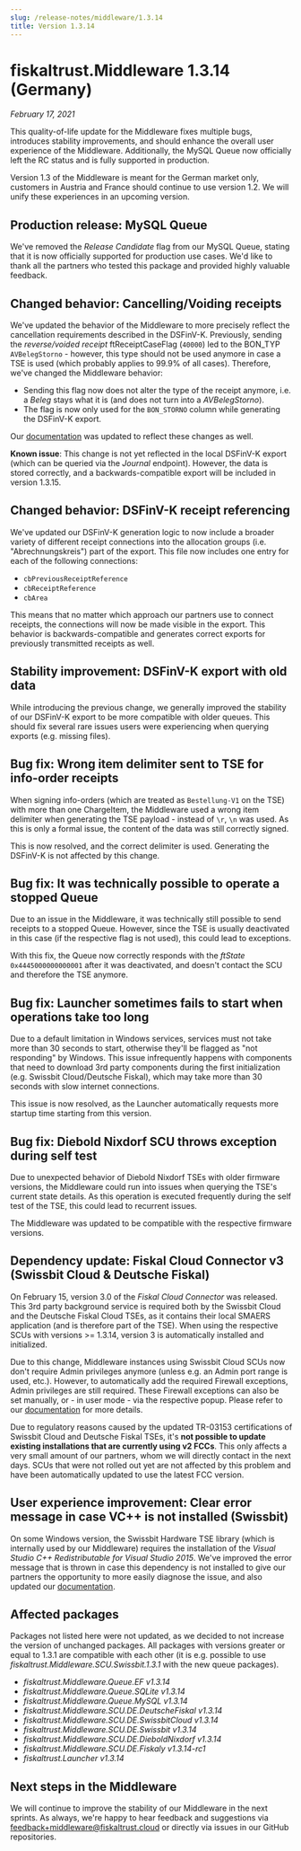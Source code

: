 ```yaml
---
slug: /release-notes/middleware/1.3.14
title: Version 1.3.14
---
```


# fiskaltrust.Middleware 1.3.14 (Germany)
_February 17, 2021_

This quality-of-life update for the Middleware fixes multiple bugs, introduces stability improvements, and should enhance the overall user experience of the Middleware. Additionally, the MySQL Queue now officially left the RC status and is fully supported in production.

<div class="alert alert--warning" role="alert">Version 1.3 of the Middleware is meant for the German market only, customers in Austria and France should continue to use version 1.2. We will unify these experiences in an upcoming version.</div>

## Production release: MySQL Queue
We've removed the _Release Candidate_ flag from our MySQL Queue, stating that it is now officially supported for production use cases. We'd like to thank all the partners who tested this package and provided highly valuable feedback.

## Changed behavior: Cancelling/Voiding receipts
We've updated the behavior of the Middleware to more precisely reflect the cancellation requirements described in the DSFinV-K. Previously, sending the _reverse/voided receipt_ ftReceiptCaseFlag (`40000`) led to the BON_TYP `AVBelegStorno` - however, this type should not be used anymore in case a TSE is used (which probably applies to 99.9% of all cases). Therefore, we've changed the Middleware behavior: 
- Sending this flag now does not alter the type of the receipt anymore, i.e. a _Beleg_ stays what it is (and does not turn into a _AVBelegStorno_). 
- The flag is now only used for the `BON_STORNO` column while generating the DSFinV-K export.

Our [documentation](https://docs.fiskaltrust.cloud/docs/poscreators/middleware-doc/germany/reference-tables/ftreceiptcase#ftreceiptcaseflag) was updated to reflect these changes as well.

**Known issue**: This change is not yet reflected in the local DSFinV-K export (which can be queried via the _Journal_ endpoint). However, the data is stored correctly, and a backwards-compatible export will be included in version 1.3.15.

## Changed behavior: DSFinV-K receipt referencing
We've updated our DSFinV-K generation logic to now include a broader variety of different receipt connections into the allocation groups (i.e. "Abrechnungskreis") part of the export. This file now includes one entry for each of the following connections:
- `cbPreviousReceiptReference`
- `cbReceiptReference`
- `cbArea`

This means that no matter which approach our partners use to connect receipts, the connections will now be made visible in the export. This behavior is backwards-compatible and generates correct exports for previously transmitted receipts as well.

## Stability improvement: DSFinV-K export with old data
While introducing the previous change, we generally improved the stability of our DSFinV-K export to be more compatible with older queues. This should fix several rare issues users were experiencing when querying exports (e.g. missing files).

## Bug fix: Wrong item delimiter sent to TSE for info-order receipts
When signing info-orders (which are treated as `Bestellung-V1` on the TSE) with more than one ChargeItem, the Middleware used a wrong item delimiter when generating the TSE payload - instead of `\r`, `\n` was used. As this is only a formal issue, the content of the data was still correctly signed.

This is now resolved, and the correct delimiter is used. Generating the DSFinV-K is not affected by this change.

## Bug fix: It was technically possible to operate a stopped Queue
Due to an issue in the Middleware, it was technically still possible to send receipts to a stopped Queue. However, since the TSE is usually deactivated in this case (if the respective flag is not used), this could lead to exceptions.

With this fix, the Queue now correctly responds with the _ftState_ `0x4445000000000001` after it was deactivated, and doesn't contact the SCU and therefore the TSE anymore.

## Bug fix: Launcher sometimes fails to start when operations take too long
Due to a default limitation in Windows services, services must not take more than 30 seconds to start, otherwise they'll be flagged as "not responding" by Windows. This issue infrequently happens with components that need to download 3rd party components during the first initialization (e.g. Swissbit Cloud/Deutsche Fiskal), which may take more than 30 seconds with slow internet connections.

This issue is now resolved, as the Launcher automatically requests more startup time starting from this version.

## Bug fix: Diebold Nixdorf SCU throws exception during self test
Due to unexpected behavior of Diebold Nixdorf TSEs with older firmware versions, the Middleware could run into issues when querying the TSE's current state details. As this operation is executed frequently during the self test of the TSE, this could lead to recurrent issues.

The Middleware was updated to be compatible with the respective firmware versions.

## Dependency update: Fiskal Cloud Connector v3 (Swissbit Cloud & Deutsche Fiskal)
On February 15, version 3.0 of the _Fiskal Cloud Connector_ was released. This 3rd party background service is required both by the Swissbit Cloud and the Deutsche Fiskal Cloud TSEs, as it contains their local SMAERS application (and is therefore part of the TSE). When using the respective SCUs with versions >= 1.3.14, version 3 is automatically installed and initialized.

Due to this change, Middleware instances using Swissbit Cloud SCUs now don't require Admin privileges anymore (unless e.g. an Admin port range is used, etc.). However, to automatically add the required Firewall exceptions, Admin privileges are still required. These Firewall exceptions can also be set manually, or - in user mode - via the respective popup. Please refer to our [documentation](https://docs.fiskaltrust.cloud/docs/product-description/germany/products-and-services/caas/features/basics/tse/swissbit-cloud) for more details.

<div class="alert alert--warning" role="alert">Due to regulatory reasons caused by the updated TR-03153 certifications of Swissbit Cloud and Deutsche Fiskal TSEs, it's <b>not possible to update existing installations that are currently using v2 FCCs</b>. This only affects a very small amount of our partners, whom we will directly contact in the next days. SCUs that were not rolled out yet are not affected by this problem and have been automatically updated to use the latest FCC version.</div>

## User experience improvement: Clear error message in case VC++ is not installed (Swissbit)
On some Windows version, the Swissbit Hardware TSE library (which is internally used by our Middleware) requires the installation of the _Visual Studio C++ Redistributable for Visual Studio 2015_. We've improved the error message that is thrown in case this dependency is not installed to give our partners the opportunity to more easily diagnose the issue, and also updated our [documentation](https://docs.fiskaltrust.cloud/docs/product-description/germany/products-and-services/caas/features/basics/tse/swissbit#troubleshooting).

## Affected packages
Packages not listed here were not updated, as we decided to not increase the version of unchanged packages. All packages with versions greater or equal to 1.3.1 are compatible with each other (it is e.g. possible to use _fiskaltrust.Middleware.SCU.Swissbit.1.3.1_ with the new queue packages).

- _fiskaltrust.Middleware.Queue.EF v1.3.14_
- _fiskaltrust.Middleware.Queue.SQLite v1.3.14_
- _fiskaltrust.Middleware.Queue.MySQL v1.3.14_
- _fiskaltrust.Middleware.SCU.DE.DeutscheFiskal v1.3.14_
- _fiskaltrust.Middleware.SCU.DE.SwissbitCloud v1.3.14_
- _fiskaltrust.Middleware.SCU.DE.Swissbit v1.3.14_
- _fiskaltrust.Middleware.SCU.DE.DieboldNixdorf v1.3.14_
- _fiskaltrust.Middleware.SCU.DE.Fiskaly v1.3.14-rc1_
- _fiskaltrust.Launcher v1.3.14_

## Next steps in the Middleware
We will continue to improve the stability of our Middleware in the next sprints. As always, we're happy to hear feedback and suggestions via [feedback+middleware@fiskaltrust.cloud](mailto:feedback+middleware@fiskaltrust.cloud) or directly via issues in our GitHub repositories.
